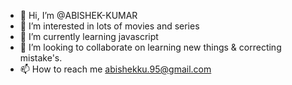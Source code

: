 - 👋 Hi, I’m @ABISHEK-KUMAR
- 👀 I’m interested in  lots of movies and series
- 🌱 I’m currently learning  javascript
- 💞️ I’m looking to collaborate on learning new things & correcting mistake's.
- 📫 How to reach me abishekku.95@gmail.com

<!---
ABISHEK-KU/ABISHEK-KU is a ✨ special ✨ repository because its `README.md` (this file) appears on your GitHub profile.
You can click the Preview link to take a look at your changes.
--->
